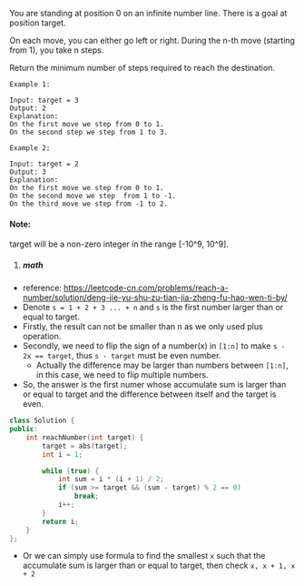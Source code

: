 You are standing at position 0 on an infinite number line. There is a goal at position target.

On each move, you can either go left or right. During the n-th move (starting from 1), you take n steps.

Return the minimum number of steps required to reach the destination.

```
Example 1:

Input: target = 3
Output: 2
Explanation:
On the first move we step from 0 to 1.
On the second step we step from 1 to 3.

Example 2:

Input: target = 2
Output: 3
Explanation:
On the first move we step from 0 to 1.
On the second move we step  from 1 to -1.
On the third move we step from -1 to 2.
```

#### Note:
target will be a non-zero integer in the range [-10^9, 10^9].


1. ##### math

- reference: https://leetcode-cn.com/problems/reach-a-number/solution/deng-jie-yu-shu-zu-tian-jia-zheng-fu-hao-wen-ti-by/
- Denote `s = 1 + 2 + 3 ... + n` and `s` is the first number larger than or equal to target.
- Firstly, the result can not be smaller than n as we only used plus operation.
- Secondly, we need to flip the sign of a number(x) in `[1:n]` to make `s - 2x == target`, thus `s - target` must be even number.
    - Actually the difference may be larger than numbers between `[1:n]`, in this case, we need to flip multiple numbers.
- So, the answer is the first numer whose accumulate sum is larger than or equal to target and the difference between itself and the target is even.


```c++
class Solution {
public:
    int reachNumber(int target) {
        target = abs(target);
        int i = 1;

        while (true) {
            int sum = i * (i + 1) / 2;
            if (sum >= target && (sum - target) % 2 == 0)
                break;
            i++;
        }
        return i;
    }
};
```

- Or we can simply use formula to find the smallest `x` such that the accumulate sum is larger than or equal to target, then check `x, x + 1, x + 2`